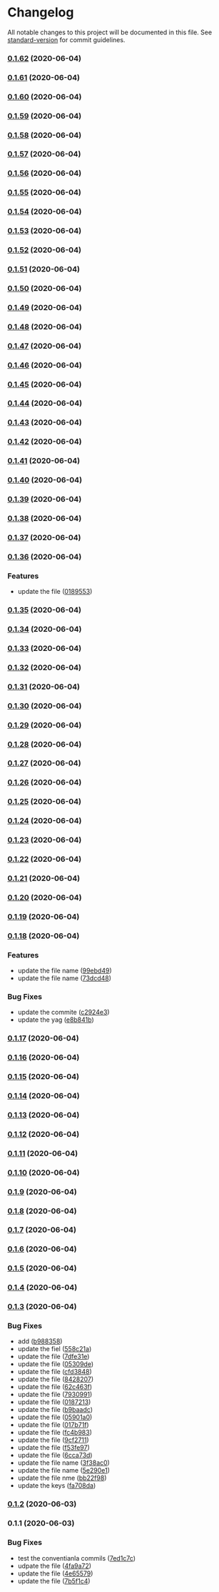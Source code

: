 # Changelog

All notable changes to this project will be documented in this file. See [standard-version](https://github.com/conventional-changelog/standard-version) for commit guidelines.

### [0.1.62](https://github.com/santhosh1994m/hello-world/compare/v0.1.61...v0.1.62) (2020-06-04)

### [0.1.61](https://github.com/santhosh1994m/hello-world/compare/v0.1.60...v0.1.61) (2020-06-04)

### [0.1.60](https://github.com/santhosh1994m/hello-world/compare/v0.1.59...v0.1.60) (2020-06-04)

### [0.1.59](https://github.com/santhosh1994m/hello-world/compare/v0.1.58...v0.1.59) (2020-06-04)

### [0.1.58](https://github.com/santhosh1994m/hello-world/compare/v0.1.57...v0.1.58) (2020-06-04)

### [0.1.57](https://github.com/santhosh1994m/hello-world/compare/v0.1.56...v0.1.57) (2020-06-04)

### [0.1.56](https://github.com/santhosh1994m/hello-world/compare/v0.1.55...v0.1.56) (2020-06-04)

### [0.1.55](https://github.com/santhosh1994m/hello-world/compare/v0.1.54...v0.1.55) (2020-06-04)

### [0.1.54](https://github.com/santhosh1994m/hello-world/compare/v0.1.53...v0.1.54) (2020-06-04)

### [0.1.53](https://github.com/santhosh1994m/hello-world/compare/v0.1.52...v0.1.53) (2020-06-04)

### [0.1.52](https://github.com/santhosh1994m/hello-world/compare/v0.1.51...v0.1.52) (2020-06-04)

### [0.1.51](https://github.com/santhosh1994m/hello-world/compare/v0.1.50...v0.1.51) (2020-06-04)

### [0.1.50](https://github.com/santhosh1994m/hello-world/compare/v0.1.49...v0.1.50) (2020-06-04)

### [0.1.49](https://github.com/santhosh1994m/hello-world/compare/v0.1.48...v0.1.49) (2020-06-04)

### [0.1.48](https://github.com/santhosh1994m/hello-world/compare/v0.1.47...v0.1.48) (2020-06-04)

### [0.1.47](https://github.com/santhosh1994m/hello-world/compare/v0.1.46...v0.1.47) (2020-06-04)

### [0.1.46](https://github.com/santhosh1994m/hello-world/compare/v0.1.45...v0.1.46) (2020-06-04)

### [0.1.45](https://github.com/santhosh1994m/hello-world/compare/v0.1.44...v0.1.45) (2020-06-04)

### [0.1.44](https://github.com/santhosh1994m/hello-world/compare/v0.1.43...v0.1.44) (2020-06-04)

### [0.1.43](https://github.com/santhosh1994m/hello-world/compare/v0.1.42...v0.1.43) (2020-06-04)

### [0.1.42](https://github.com/santhosh1994m/hello-world/compare/v0.1.41...v0.1.42) (2020-06-04)

### [0.1.41](https://github.com/santhosh1994m/hello-world/compare/v0.1.40...v0.1.41) (2020-06-04)

### [0.1.40](https://github.com/santhosh1994m/hello-world/compare/v0.1.39...v0.1.40) (2020-06-04)

### [0.1.39](https://github.com/santhosh1994m/hello-world/compare/v0.1.38...v0.1.39) (2020-06-04)

### [0.1.38](https://github.com/santhosh1994m/hello-world/compare/v0.1.37...v0.1.38) (2020-06-04)

### [0.1.37](https://github.com/santhosh1994m/hello-world/compare/v0.1.36...v0.1.37) (2020-06-04)

### [0.1.36](https://github.com/santhosh1994m/hello-world/compare/v0.1.35...v0.1.36) (2020-06-04)


### Features

* update the file ([0189553](https://github.com/santhosh1994m/hello-world/commit/0189553f108589d37d6ffb5a33ac6a07a2095e94))

### [0.1.35](https://github.com/santhosh1994m/hello-world/compare/v0.1.34...v0.1.35) (2020-06-04)

### [0.1.34](https://github.com/santhosh1994m/hello-world/compare/v0.1.33...v0.1.34) (2020-06-04)

### [0.1.33](https://github.com/santhosh1994m/hello-world/compare/v0.1.32...v0.1.33) (2020-06-04)

### [0.1.32](https://github.com/santhosh1994m/hello-world/compare/v0.1.31...v0.1.32) (2020-06-04)

### [0.1.31](https://github.com/santhosh1994m/hello-world/compare/v0.1.30...v0.1.31) (2020-06-04)

### [0.1.30](https://github.com/santhosh1994m/hello-world/compare/v0.1.29...v0.1.30) (2020-06-04)

### [0.1.29](https://github.com/santhosh1994m/hello-world/compare/v0.1.28...v0.1.29) (2020-06-04)

### [0.1.28](https://github.com/santhosh1994m/hello-world/compare/v0.1.27...v0.1.28) (2020-06-04)

### [0.1.27](https://github.com/santhosh1994m/hello-world/compare/v0.1.26...v0.1.27) (2020-06-04)

### [0.1.26](https://github.com/santhosh1994m/hello-world/compare/v0.1.25...v0.1.26) (2020-06-04)

### [0.1.25](https://github.com/santhosh1994m/hello-world/compare/v0.1.24...v0.1.25) (2020-06-04)

### [0.1.24](https://github.com/santhosh1994m/hello-world/compare/v0.1.23...v0.1.24) (2020-06-04)

### [0.1.23](https://github.com/santhosh1994m/hello-world/compare/v0.1.22...v0.1.23) (2020-06-04)

### [0.1.22](https://github.com/santhosh1994m/hello-world/compare/v0.1.21...v0.1.22) (2020-06-04)

### [0.1.21](https://github.com/santhosh1994m/hello-world/compare/v0.1.20...v0.1.21) (2020-06-04)

### [0.1.20](https://github.com/santhosh1994m/hello-world/compare/v0.1.19...v0.1.20) (2020-06-04)

### [0.1.19](https://github.com/santhosh1994m/hello-world/compare/v0.1.18...v0.1.19) (2020-06-04)

### [0.1.18](https://github.com/santhosh1994m/hello-world/compare/v0.1.17...v0.1.18) (2020-06-04)


### Features

* update the file name ([99ebd49](https://github.com/santhosh1994m/hello-world/commit/99ebd494c38f26c2ade1ce9053cad0c6c2cfc60d))
* update the file name ([73dcd48](https://github.com/santhosh1994m/hello-world/commit/73dcd481944b9fcd6178cb58e574a3c6e586d1c1))


### Bug Fixes

* update the commite ([c2924e3](https://github.com/santhosh1994m/hello-world/commit/c2924e3a0ba08869647815fc8a86813269d38148))
* update the yag ([e8b841b](https://github.com/santhosh1994m/hello-world/commit/e8b841b274d1695b09af883ed6eaae8388a1a1a0))

### [0.1.17](https://github.com/santhosh1994m/hello-world/compare/v0.1.16...v0.1.17) (2020-06-04)

### [0.1.16](https://github.com/santhosh1994m/hello-world/compare/v0.1.15...v0.1.16) (2020-06-04)

### [0.1.15](https://github.com/santhosh1994m/hello-world/compare/v0.1.14...v0.1.15) (2020-06-04)

### [0.1.14](https://github.com/santhosh1994m/hello-world/compare/v0.1.13...v0.1.14) (2020-06-04)

### [0.1.13](https://github.com/santhosh1994m/hello-world/compare/v0.1.12...v0.1.13) (2020-06-04)

### [0.1.12](https://github.com/santhosh1994m/hello-world/compare/v0.1.11...v0.1.12) (2020-06-04)

### [0.1.11](https://github.com/santhosh1994m/hello-world/compare/v0.1.10...v0.1.11) (2020-06-04)

### [0.1.10](https://github.com/santhosh1994m/hello-world/compare/v0.1.9...v0.1.10) (2020-06-04)

### [0.1.9](https://github.com/santhosh1994m/hello-world/compare/v0.1.8...v0.1.9) (2020-06-04)

### [0.1.8](https://github.com/santhosh1994m/hello-world/compare/v0.1.7...v0.1.8) (2020-06-04)

### [0.1.7](https://github.com/santhosh1994m/hello-world/compare/v0.1.6...v0.1.7) (2020-06-04)

### [0.1.6](https://github.com/santhosh1994m/hello-world/compare/v0.1.5...v0.1.6) (2020-06-04)

### [0.1.5](https://github.com/santhosh1994m/hello-world/compare/v0.1.4...v0.1.5) (2020-06-04)

### [0.1.4](https://github.com/santhosh1994m/hello-world/compare/v0.1.3...v0.1.4) (2020-06-04)

### [0.1.3](https://github.com/santhosh1994m/hello-world/compare/v0.1.2...v0.1.3) (2020-06-04)


### Bug Fixes

* add ([b988358](https://github.com/santhosh1994m/hello-world/commit/b9883587c0bd27904c3c332e8986887b3ae08923))
* update the fiel ([558c21a](https://github.com/santhosh1994m/hello-world/commit/558c21a46413ea9bc27bd820cbf59fd672f52914))
* update the file ([7dfe31e](https://github.com/santhosh1994m/hello-world/commit/7dfe31eb37fda6f32cfece9200afbc4367cba6e5))
* update the file ([05309de](https://github.com/santhosh1994m/hello-world/commit/05309de2db58771fbd65096f1abcfce272cfca72))
* update the file ([cfd3848](https://github.com/santhosh1994m/hello-world/commit/cfd3848c88cbf5906757b764f1ba739c300841f9))
* update the file ([8428207](https://github.com/santhosh1994m/hello-world/commit/84282071edb992089d671950831f8a3570333622))
* update the file ([62c463f](https://github.com/santhosh1994m/hello-world/commit/62c463f88f1c65f556e8b7b1289805940905516b))
* update the file ([7930991](https://github.com/santhosh1994m/hello-world/commit/7930991e8cc4be04157280ef38a8e44fdc5c280e))
* update the file ([0187213](https://github.com/santhosh1994m/hello-world/commit/018721325ff0e08eee2a1581f81d937953e2aab9))
* update the file ([b9baadc](https://github.com/santhosh1994m/hello-world/commit/b9baadc22f13bf5b4d184d1c3f5cadea39344f03))
* update the file ([05901a0](https://github.com/santhosh1994m/hello-world/commit/05901a021134d2cc309bc6b284a67f54815b97cf))
* update the file ([017b71f](https://github.com/santhosh1994m/hello-world/commit/017b71fc648d8bddc4aad90decc70adf917f6fee))
* update the file ([fc4b983](https://github.com/santhosh1994m/hello-world/commit/fc4b9835c6be66014e0773210a33a70f87b06496))
* update the file ([9cf2711](https://github.com/santhosh1994m/hello-world/commit/9cf2711cd49bea6e2e0da11078594a78b86c7515))
* update the file ([f53fe97](https://github.com/santhosh1994m/hello-world/commit/f53fe973f9cc790ea48c8fc459e8b42ea85c7ab0))
* update the file ([6cca73d](https://github.com/santhosh1994m/hello-world/commit/6cca73d5f23fe099a52c61a2220e92f2a6bc7aa1))
* update the file name ([3f38ac0](https://github.com/santhosh1994m/hello-world/commit/3f38ac0f7586bd8eb3e4bc5c82b094d0610d93d4))
* update the file name ([5e290e1](https://github.com/santhosh1994m/hello-world/commit/5e290e163b807ce3abab4afd5ade7b077deb834e))
* update the file nme ([bb22f98](https://github.com/santhosh1994m/hello-world/commit/bb22f98024fa10cd9120f93835f83a8948811804))
* update the keys ([fa708da](https://github.com/santhosh1994m/hello-world/commit/fa708daa061f642ced20c72a193bb43a9a430d52))

### [0.1.2](https://github.com/santhosh1994m/hello-world/compare/v0.1.1...v0.1.2) (2020-06-03)

### 0.1.1 (2020-06-03)


### Bug Fixes

* test the conventianla commils ([7ed1c7c](https://github.com/santhosh1994m/hello-world/commit/7ed1c7cba1c60cd84ecf776b809113d6e1996e27))
* udpate the file ([4fa9a72](https://github.com/santhosh1994m/hello-world/commit/4fa9a72f31684ce970c2b4a6239be2f698e462f9))
* update the file ([4e65579](https://github.com/santhosh1994m/hello-world/commit/4e655796975e6a999e5242a2b0cbac3558968c6d))
* update the file ([7b5f1c4](https://github.com/santhosh1994m/hello-world/commit/7b5f1c49f713f2790aac3edad87dea7e336f53eb))
